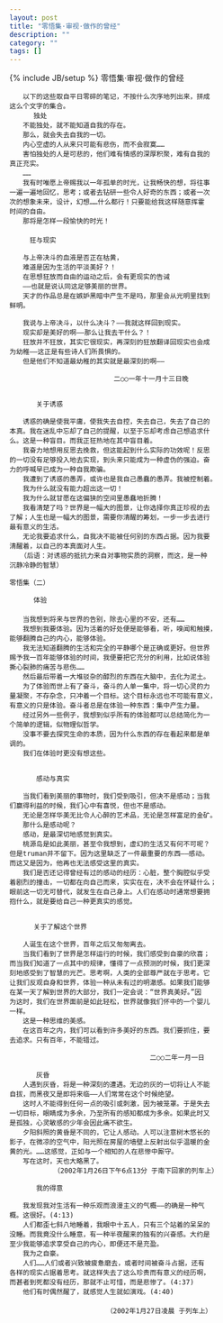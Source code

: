```yaml
---
layout: post
title: "零悟集·审视·做作的曾经"
description: ""
category: ""
tags: []
---
```

{% include JB/setup %}
	零悟集·审视·做作的曾经

	　　以下的这些取自平日零碎的笔记，不按什么次序地列出来，拼成
	这么个文字的集合。
	　　　 独处
	　　不能独处，就不能知道自我的存在。
	　　那么，就会失去自我的一切。
	　　内心空虚的人从来只可能有悲伤，而不会寂寞……
	　　害怕独处的人是可悲的，他们难有情感的深厚积聚，难有自我的
	真正充实。
	　　……
	　　我有时唯愿上帝赐我以一年孤单的时光，让我畅快的想，将往事
	一遍一遍地回忆，思考；或者去钻研一些令人好奇的东西；或者一次
	次的想象未来，设计，幻想……什么都行！只要能给我这样随意挥霍
	时间的自由。
	　　那将是怎样一段愉快的时光！
	　　　　　　　　　　　　　　　　　　　　
	　　　狂与现实

	　　与上帝决斗的血液是否正在枯黄，
	　　难道是因为生活的平淡美好？！
	　　在思想狂放而自由的运动之后，会有更现实的告诫
	　　——也就是说认同这足够美丽的世界。
	　　天才的作品总是在嫉妒黑暗中产生不是吗，那里会从光明里找到
	鲜明。

	　　我说与上帝决斗，以什么决斗？——我就这样回到现实。
	　　现实却是美好的啊——那么让我去干什么？！
	　　狂放并不狂放，其实它很现实，再深刻的狂放翻译回现实也会成
	为幼稚——这正是有些诗人们所畏惧的。
	　　但是他们不知道最幼稚的其实就是最深刻的啊——

	　　　　　　　　　　　　　　　 二○○一年十一月十三日晚


	　　　　关于诱惑

	　　诱惑的确是使我平庸，使我失去自控，失去自己，失去了自己的
	本真。我在迷乱中忘却了自己的提醒，以至于忘却考虑自己想追求什
	么。这是一种盲目。而我正狂热地在其中盲目着。
	　　我奋力地想用反思去挽救，但这能起到什么实际的功效呢！反思
	的一切没有足够投入地去实现，到头来只能成为一种虚伪的强迫。奋
	力的呼喊早已成为一种自我欺骗。
	　　我遭到了诱惑的愚弄，或许也是我自己愚蠢的愚弄。我被控制着。
	　　我为什么就没有能力超出这一切！
	　　我为什么就甘愿在这偏狭的空间里愚蠢地折腾！
	　　我看清楚了吗？世界是一幅大的图景，让你选择你真正珍视的去
	了解；人生也是一幅大的图景，需要你清醒的筹划，一步一步去进行
	最有意义的生活。
	　　无论我要追求什么，自我决不能被任何别的东西占据。因为我要
	清醒着，以自己的本真面对人生。
	　 （后语：对诱惑的抵抗力来自对事物实质的洞察，而这，是一种
	沉静冷静的智慧）

	零悟集（二）

	　　　 体验
	　　
	　　当我想到将来与世界的告别，除去心里的不安，还有……
	　　我想到我要体验。因为活着的好处便是能够看，听，嗅闻和触摸，
	能够翻腾自己的内心，能够体验。
	　　我无法知道翻腾的生活和完全的平静哪个是正确或更好。但世界
	赐予我一百年能够体验的时间，我便要把它充分的利用，比如说体验
	撕心裂肺的痛苦与悲伤……
	　　然后最后带着一大堆驳杂的醇烈的东西在大脑中，去化为泥土。
	　　为了体验而世上有了奋斗，奋斗的人单一集中，将一切心灵的力
	量凝聚，不存杂念，只冲着一个目标。这个目标永远也不可能有意义，
	有意义的只是体验。奋斗者总是在体验一种东西：集中产生力量。
	　　经过另外一些例子，我想到似乎所有的体验都可以总结简化为一
	个简单的逻辑，似物理似哲学。
	　　没事不要去探究生命的本质，因为什么东西的存在看起来都是单
	调的。
	　　我们在体验时更没有想这些。


	　　　　感动与真实

	　　当我们看到美丽的事物时，我们受到吸引，但决不是感动；当我
	们赢得利益的时候，我们心中有喜悦，但也不是感动。
	　　无论是怎样华美无比令人心醉的艺术品，无论是怎样富足的金矿。
	　　那什么是感动呢？
	　　感动，是最深切地感觉到真实。
	　　桃源岛是如此美丽，甚至令我想到，虚幻的生活又有何不可呢？
	但是truman并不留下。因为这里缺乏了一件最重要的东西——感动。
	而这又是因为，他再也无法感受这里的真实。
	　　我们是否还记得曾经有过的感动的经历：心脏，整个胸腔似乎受
	着剧烈的撞击，一切都在向自己而来，实实在在，决不会在怀疑什么；
	眼前这一切无可替代，就发生在自己身上。人们在感动时通常想要拥
	抱什么，就是要给自己一种更真实的感觉。


	　　　 关于了解这个世界

	　　人诞生在这个世界，百年之后又匆匆离去。
	　　当我们看到了世界是怎样运行的时候，我们感受到自豪的欣喜；
	而当我们知道了一点其中的规律，懂得了一点预测的时候，我们更深
	刻地感受到了智慧的光芒。思考啊，人类的全部尊严就在于思考。它
	让我们反观自身和世界，体验一种从未有过的明澈感。如果我们能够
	在某一天了解到世界的大部分，我们一定会说：“世界真美好。”因
	为这时，我们在世界面前是如此轻松，世界就像我们怀中的一个婴儿
	一样。
	　　这是一种思维的美感。
	　　在这百年之内，我们可以看到许多美好的东西。我们要抓住，要
	去追求。只有百年，不能错过。

	　　　　　　　　　　　　　　　　　　　　　二○○二年一月一日

	　　　　灰昏
	　　人遇到灰昏，将是一种深刻的遭遇。无边的灰的一切将让人不能
	自拔，而黑夜又是即将来临——人们常常在这个时候绝望。
	　　这时人不能得到任何一点的吸引或刺激，因为被笼罩。于是失去
	一切目标，眼睛成为多余，乃至所有的感知都成为多余。如果此时又
	是孤独，心灵敏感的少年会因此痛不欲生。
	　　夕阳斜照的黄昏是不同的，它让人感动。人可以注意树木悠长的
	影子，在微凉的空气中，阳光照在房屋的墙壁上反射出似乎温暖的金
	黄的光。……这感觉，正如与一个相知的人在悲惨中厮守。
	　　写在这时，天也大略黑了。
	　　　　　　 （2002年1月26日下午6点13分 于南下回家的列车上）　　　　

	　　　　我的得意

	　　我发现我对生活有一种乐观而浪漫主义的气概——的确是一种气
	概。这很好。(4:13)
	　　人们都歪七斜八地睡着，我眼中十五人，只有三个站着的呆呆的
	没睡。而我竟没什么睡意，有一种半夜醒来的独有的兴奋感。大约是
	至少我能够追求享受自己的内心，即便还不是充盈。
	　　我为之自豪。
	　　人们……人们或者兴致被疲惫磨去，或者时间被奋斗占据，还有
	各样的现实占据着思考。就这样失去了这么珍贵而有意义的经历啊，
	而甚者到死都没有经历，那就不止可惜，而是悲惨了。(4:37)
	　　他们有时偶然醒了，就感觉人生就如演戏。(4:40)
	　　　　　　　　　　
	　　　　　　　　　　　　　　　（2002年1月27日凌晨 于列车上）